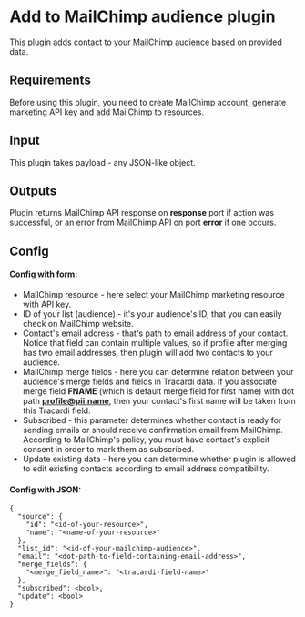 # Add to MailChimp audience plugin
This plugin adds contact to your MailChimp audience based on provided data.
## Requirements
Before using this plugin, you need to create MailChimp account, generate marketing API key and 
add MailChimp to resources.
## Input
This plugin takes payload - any JSON-like object.
## Outputs
Plugin returns MailChimp API response on **response** port if action was successful, or
an error from MailChimp API on port **error** if one occurs.
## Config
#### Config with form:
- MailChimp resource - here select your MailChimp marketing resource with API key.
- ID of your list (audience) - it's your audience's ID, that you can easily check on MailChimp website.
- Contact's email address - that's path to email address of your contact. Notice that field can contain multiple values,
so if profile after merging has two email addresses, then plugin will add two contacts to your audience.
- MailChimp merge fields - here you can determine relation between your audience's merge fields and fields in Tracardi data.
If you associate merge field **FNAME** (which is default merge field for first name) with dot path **profile@pii.name**, then your contact's first name will be taken from this Tracardi field.
- Subscribed - this parameter determines whether contact is ready for sending emails or should receive confirmation email from
MailChimp. According to MailChimp's policy, you must have contact's explicit consent in order to mark them as subscribed.
- Update existing data - here you can determine whether plugin is allowed to edit existing contacts according to email address
compatibility.

#### Config with JSON:
```
{
  "source": {
    "id": "<id-of-your-resource>",
    "name": "<name-of-your-resource>"
  },
  "list_id": "<id-of-your-mailchimp-audience>",
  "email": "<dot-path-to-field-containing-email-address>",
  "merge_fields": {
    "<merge_field_name>": "<tracardi-field-name>" 
  },
  "subscribed": <bool>,
  "update": <bool>
}
```


